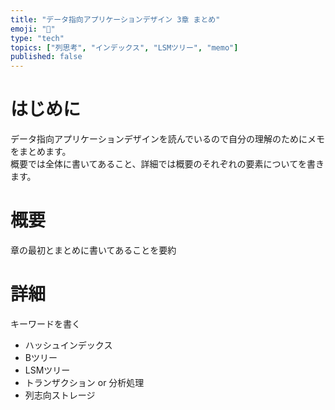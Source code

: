 ```yaml
---
title: "データ指向アプリケーションデザイン 3章 まとめ"
emoji: "🎩"
type: "tech"
topics: ["列思考", "インデックス", "LSMツリー", "memo"]
published: false
---
```


# はじめに
データ指向アプリケーションデザインを読んでいるので自分の理解のためにメモをまとめます。  
概要では全体に書いてあること、詳細では概要のそれぞれの要素についてを書きます。

# 概要
章の最初とまとめに書いてあることを要約

# 詳細
キーワードを書く
- ハッシュインデックス
- Bツリー
- LSMツリー
- トランザクション or 分析処理
- 列志向ストレージ
